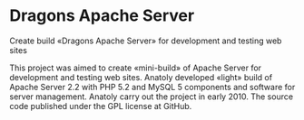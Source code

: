  Dragons Apache Server
============================

Create build «Dragons Apache Server» for development and testing web sites

This project was aimed to create «mini-build» of Apache Server for development and testing web sites. Anatoly developed «light» build of Apache Server 2.2 with PHP 5.2 and MySQL 5 components and software for server management. Anatoly carry out the project in early 2010. The source code published under the GPL license at GitHub.
